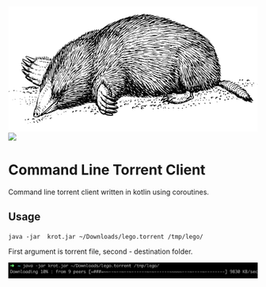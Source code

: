 ![Usage example](pics/mole.png)
![](https://github.com/dzharvis/krot/workflows/Java%20CI/badge.svg)
# Command Line Torrent Client
Command line torrent client written in kotlin using coroutines.

## Usage
`java -jar  krot.jar ~/Downloads/lego.torrent /tmp/lego/`

First argument is torrent file, second - destination folder.

![Usage example](pics/screenshot.png)
